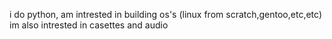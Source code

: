 i do python, am intrested in building os's (linux from scratch,gentoo,etc,etc) im also intrested in casettes and audio
